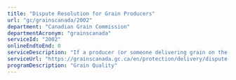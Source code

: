 ```yaml
---
title: "Dispute Resolution for Grain Producers"
url: "gc/grainscanada/2002"
department: "Canadian Grain Commission"
departmentAcronym: "grainscanada"
serviceId: "2002"
onlineEndtoEnd: 0
serviceDescription: "If a producer (or someone delivering grain on the producer’s behalf) disagrees with a licensed primary elevator’s assessment of the grain’s quality, they have the right to dispute the assessment. This is done by asking that a representative sample of the grain be sent to the Canadian Grain Commission."
serviceUrl: "https://grainscanada.gc.ca/en/protection/delivery/dispute-grain-grade.html"
programDescription: "Grain Quality"
---
```

